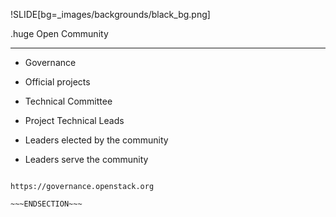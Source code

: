 !SLIDE[bg=_images/backgrounds/black_bg.png]

.huge <span class="white">Open</span> <span class="teal">Community</span>
<hr>
<span class="white">

* Governance

* Official projects
* Technical Committee
* Project Technical Leads
* Leaders elected by the community
* Leaders serve the community

</span>


~~~SECTION:notes~~~

https://governance.openstack.org

~~~ENDSECTION~~~
